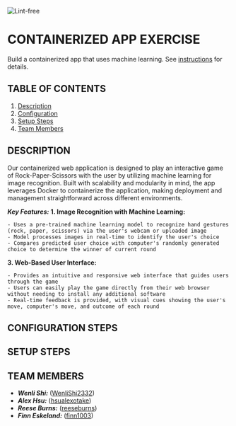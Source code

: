 ![Lint-free](https://github.com/nyu-software-engineering/containerized-app-exercise/actions/workflows/lint.yml/badge.svg)

# CONTAINERIZED APP EXERCISE

Build a containerized app that uses machine learning. See [instructions](./instructions.md) for details.

## TABLE OF CONTENTS
1. [Description](#description)
2. [Configuration](#configuration-steps)
3. [Setup Steps](#setup-steps)
4. [Team Members](#team-members)

## DESCRIPTION

Our containerized web application is designed to play an interactive game of Rock-Paper-Scissors with the user by utilizing machine learning for image recognition. Built with scalability and modularity in mind, the app leverages Docker to containerize the application, making deployment and management straightforward across different environments.

***Key Features:***
**1. Image Recognition with Machine Learning:**

	- Uses a pre-trained machine learning model to recognize hand gestures (rock, paper, scissors) via the user's webcam or uploaded image
	- Model processes images in real-time to identify the user's choice 
 	- Compares predicted user choice with computer's randomly generated choice to determine the winner of current round
 
**3. Web-Based User Interface:**

	- Provides an intuitive and responsive web interface that guides users through the game
 	- Users can easily play the game directly from their web browser without needing to install any additional software
  	- Real-time feedback is provided, with visual cues showing the user's move, computer's move, and outcome of each round

## CONFIGURATION STEPS


## SETUP STEPS


## TEAM MEMBERS

- ***Wenli Shi:*** ([WenliShi2332](https://github.com/WenliShi2332))
- ***Alex Hsu:*** ([hsualexotake](https://github.com/hsualexotake))
- ***Reese Burns:*** ([reeseburns](https://github.com/reeseburns))
- ***Finn Eskeland:*** ([finn1003](https://github.com/finn1003))


